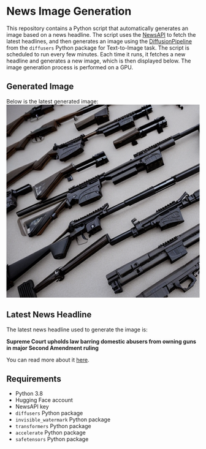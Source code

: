 # News Image Generation
This repository contains a Python script that automatically generates an image based on a news headline. The script uses the [NewsAPI](https://newsapi.org/) to fetch the latest headlines, and then generates an image using the [DiffusionPipeline](https://github.com/huggingface/diffusers) from the `diffusers` Python package for Text-to-Image task.
The script is scheduled to run every few minutes. Each time it runs, it fetches a new headline and generates a new image, which is then displayed below. The image generation process is performed on a GPU.

## Generated Image
Below is the latest generated image:
![Generated Image](image.png)

## Latest News Headline
The latest news headline used to generate the image is:

**Supreme Court upholds law barring domestic abusers from owning guns in major Second Amendment ruling**

You can read more about it [here](https://news.google.com/rss/articles/CBMiTGh0dHBzOi8vd3d3LmNubi5jb20vMjAyNC8wNi8yMS9wb2xpdGljcy9zdXByZW1lLWNvdXJ0LWd1bnMtcmFoaW1pL2luZGV4Lmh0bWzSAUVodHRwczovL2FtcC5jbm4uY29tL2Nubi8yMDI0LzA2LzIxL3BvbGl0aWNzL3N1cHJlbWUtY291cnQtZ3Vucy1yYWhpbWk?oc=5).

## Requirements
- Python 3.8
- Hugging Face account
- NewsAPI key
- `diffusers` Python package
- `invisible_watermark` Python package
- `transformers` Python package
- `accelerate` Python package
- `safetensors` Python package
